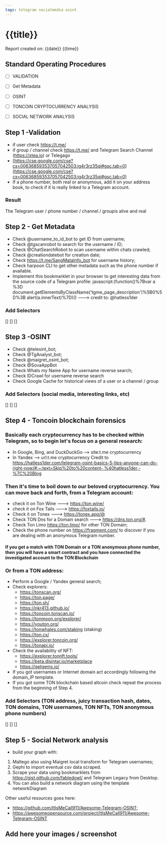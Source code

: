 ```yaml
---
tags: telegram socialmedia osint  
---
```


# {{title}}
Report created on: {{date}} {{time}}

## Standard Operating Procedures

- [ ] VALIDATION

- [ ] Get Metadata 

- [ ] OSINT

- [ ] TONCOIN CRYPTOCURRENCY ANALYSIS

- [ ] SOCIAL NETWORK ANALYSIS


## Step 1 -Validation
- if user check https://t.me/<user>
- if group / channel check https://t.me/<user> and Telegram Search Channel (https://xtea.io) or Telegago
- [https://cse.google.com/cse?cx=006368593537057042503:ig4r3rz35qi#gsc.tab=0](https://cse.google.com/cse?cx=006368593537057042503:ig4r3rz35qi#gsc.tab=0)
- If a phone number, both real or anonymous, add it on your address book, to check if it is really linked to a Telegram account.


### Result
The Telegram user / phone number / channel / groupis alive and real

## Step 2 - Get Metadata
- Check @username_to_id_bot to get ID from username;
- Check @tgscanrobot to search for the username / ID;
- Check @ChatSearchRobot to scan username within chats crawled;
- Check @creationdatebot for creation date;
- Check https://t.me/SangMataInfo_bot for username history;
- Check harpoon CLI to get other metadata such as the phone number if available.
- Implement this bookmarklet in your browser to get interesting data from the source code of a Telegram profile: javascript:(function()%7Bvar a %3D document.getElementsByClassName('tgme_page_description')%5B0%5D%3B alert(a.innerText)%7D)() ---> credit to: @hatless1der

### Add Selectors
[]
[]
[]

## Step 3 -OSINT
- Check @telesint_bot;
- Check @TgAnalyst_bot;
- Check @maigret_osint_bot;
- Check @SovaAppBot
- Check Whats my Name App for username reverse search;
- Check IDCrawl for username reverse search
- Check Google Cache for historical views of a user or a channel / group

### Add Selectors (social media, interesting links, etc)
[]
[]
[]

## Step 4 - Toncoin blockchain forensics

### Basically each cryptocurrency has to be checked within Telegram, so to begin let's focus on a general research:
- In Google, Bing, and DuckDuckGo –> site:t.me cryptocurrency
- In Yandex –> url:t.me cryptocurrency
Credit to https://hatless1der.com/telegram-osint-basics-5-tips-anyone-can-do-right-now/#:~:text=Skip%20to%20content-,%40hatless1der,-%7C%20Blog

### Then it's time to boil down to our beloved cryptocurrency. You can move back and forth, from a Telegram account:
- check it on Ton Wine ---> https://ton.wine/<telegram account>
- check it on Fox Tails ---> https://foxtails.io/<telegram account>
- Check it on Tonex ---> https://tonex.app/@<telegram account>
- Check TON Dns for a Domain search ---> https://dns.ton.org/#<telegram account>. 
- Check Ton Limo https://ton.limo/ for other TON Domain;
- Check the phone number on https://fragment.com/ to discover if you are dealing with an anonymous Telegram number. 

#### If you get a match with TON Domain or a TON anonymous phone number, then you will have a smart contract and you have connected the investigated account to the TON Blockchain

### Or from a TON address:
- Perform a Google / Yandex general search;
- Check explorers:
	- https://tonscan.org/
	- https://ton.page/
	- https://ton.sh/
	- https://nkr413.github.io/
	- https://toncoin.tonscan.io/
	- https://tonmoon.org/explorer/
	- https://youton.org/
	- https://tonwhales.com/staking (staking)
	- https://ton.cx/
	- https://explorer.toncoin.org/
	- https://tonapi.io/
- Check the availability of NFT:
	- https://explorer.tonnft.tools/
	- https://beta.disintar.io/marketplace
	- https://getgems.io/
- If you got usernames or Internet domain act accordingly following the domain_IP template.
- If you got some TON blockchain based altcoin check repeat the process from the beginning of Step 4. 

### Add Selectors (TON address, juicy transaction hash, dates, TON domains, TON usernames, TON NFTs, TON anonymous phone numbers)
[]
[]
[]

## Step 5 - Social Network analysis
- build your graph with:
1. Maltego also using Maigret local transform for Telegram usernames;
2. Gephi to import eventual csv data scraped.
3.  Scrape your data using bookmarklets from https://gist.github.com/fabledowl/ and Telegram Legacy from Desktop.
4. You can also build a network diagram using the template networkDiagram


Other useful resources goes here:
- https://github.com/ItIsMeCall911/Awesome-Telegram-OSINT;
- https://awesomeopensource.com/project/ItIsMeCall911/Awesome-Telegram-OSINT
## Add here your images / screenshot